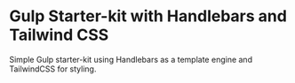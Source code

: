 # Gulp Starter-kit with Handlebars and Tailwind CSS
Simple Gulp starter-kit using Handlebars as a template engine and TailwindCSS for styling.

